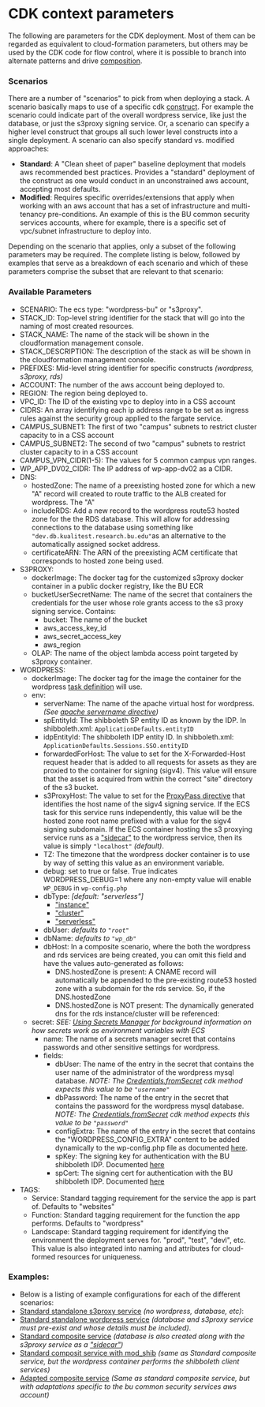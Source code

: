 # CDK context parameters

The following are parameters for the CDK deployment. Most of them can be regarded as equivalent to cloud-formation parameters, but others may be used by the CDK code for flow control, where it is possible to branch into alternate patterns and drive [composition](https://docs.aws.amazon.com/cdk/v2/guide/constructs.html#constructs_composition). 

### Scenarios

There are a number of "scenarios" to pick from when deploying a stack. A scenario basically maps to use of a specific cdk [construct](https://docs.aws.amazon.com/cdk/v2/guide/constructs.html). For example the scenario could indicate part of the overall wordpress service, like just the database, or just the s3proxy signing service. Or, a scenario can specify a higher level construct that groups all such lower level constructs into a single deployment. A scenario can also specify standard vs. modified approaches:

- **Standard**: A "Clean sheet of paper" baseline deployment that models aws recommended best practices. Provides a "standard" deployment of the construct as one would conduct in an unconstrained aws account, accepting most defaults.
- **Modified**: Requires specific overrides/extensions that apply when working with an aws account that has a set of infrastructure and multi-tenancy pre-conditions. An example of this is the BU common security services accounts, where for example, there is a specific set of vpc/subnet infrastructure to deploy into.

Depending on the scenario that applies, only a subset of the following parameters may be required. The complete listing is below, followed by examples that serve as a breakdown of each scenario and which of these parameters comprise the subset that are relevant to that scenario:

### Available Parameters

- SCENARIO: The ecs type: "wordpress-bu" or "s3proxy".
- STACK_ID: Top-level string identifier for the stack that will go into the naming of most created resources.
- STACK_NAME: The name of the stack will be shown in the cloudformation management console.
- STACK_DESCRIPTION: The description of the stack as will be shown in the cloudformation management console.
- PREFIXES: Mid-level string identifier for specific constructs *(wordpress, s3proxy, rds)*
- ACCOUNT: The number of the aws account being deployed to.
- REGION: The region being deployed to.
- VPC_ID: The ID of the existing vpc to deploy into in a CSS account
- CIDRS: An array identifying each ip address range to be set as ingress rules against the security group applied to the fargate service.
- CAMPUS_SUBNET1: The first of two "campus" subnets to restrict cluster capacity to in a CSS account
- CAMPUS_SUBNET2: The second of two "campus" subnets to restrict cluster capacity to in a CSS account
- CAMPUS_VPN_CIDR(1-5): The  values for 5 common campus vpn ranges.
- WP_APP_DV02_CIDR: The IP address of wp-app-dv02 as a CIDR.
- DNS:
  - hostedZone: The name of a preexisting hosted zone for which a new "A" record will created to route traffic to the ALB created for wordpress.
    The "A"
  - includeRDS: Add a new record to the wordpress route53 hosted zone for the  the RDS database. This will allow for addressing connections to the database using something like `"dev.db.kualitest.research.bu.edu"`as an alternative to the automatically assigned socket address.
  - certificateARN: The ARN of the preexisting ACM certificate that corresponds to hosted zone being used.
- S3PROXY:
  - dockerImage: The docker tag for the customized s3proxy docker container in a public docker registry, like the BU ECR
  - bucketUserSecretName: The name of the secret that containers the credentials for the user whose role grants access to the s3 proxy signing service. Contains:
    - bucket: The name of the bucket
    - aws_access_key_id
    - aws_secret_access_key
    - aws_region
  - OLAP: The name of the object lambda access point targeted by s3proxy container.
- WORDPRESS:
  - dockerImage: The docker tag for the image the container for the wordpress [task definition](https://docs.aws.amazon.com/AmazonECS/latest/developerguide/task_definitions.html) will use.
  - env:
    - serverName: The name of the apache virtual host for wordpress. *(See [apache servername directive](https://httpd.apache.org/docs/2.4/mod/core.html#servername))*
    - spEntityId: The shibboleth SP entity ID as known by the IDP. In shibboleth.xml: `ApplicationDefaults.entityID`
    - idpEntityId: The shibboleth IDP entity ID. In shibboleth.xml: `ApplicationDefaults.Sessions.SSO.entityID`
    - forwardedForHost: The value to set for the X-Forwarded-Host request header that is added to all requests for assets as they are proxied to the container for signing (sigv4). This value will ensure that the asset is acquired from within the correct "site" directory of the s3 bucket.
    - s3ProxyHost: The value to set for the [ProxyPass directive](https://httpd.apache.org/docs/2.4/mod/mod_proxy.html#proxypass) that identifies the host name of the sigv4 signing service. If the ECS task for this service runs independently, this value will be the hosted zone root name prefixed with a value for the sigv4 signing subdomain. If the ECS container hosting the s3 proxying service runs as a ["sidecar"](https://docs.aws.amazon.com/AmazonECS/latest/bestpracticesguide/fargate-security-considerations.html) to the wordpress service, then its value is simply `"localhost"` *(default)*.
    - TZ: The timezone that the wordpress docker container is to use by way of setting this value as an environment variable.
    - debug: set to true or false. True indicates WORDPRESS_DEBUG=1 where any non-empty value will enable `WP_DEBUG` in `wp-config.php`
    - dbType: *[default: "serverless"]*
      - ["instance"](https://docs.aws.amazon.com/AmazonRDS/latest/UserGuide/Overview.DBInstance.html)
      - ["cluster"](https://docs.aws.amazon.com/AmazonRDS/latest/AuroraUserGuide/Aurora.Overview.html)
      - ["serverless"](https://docs.aws.amazon.com/AmazonRDS/latest/AuroraUserGuide/aurora-serverless-v2.html)
    - dbUser: *defaults to `"root"`*
    - dbName: *defaults to `"wp_db"`*
    - dbHost: In a composite scenario, where the both the wordpress and rds services are being created, you can omit this field and have the values auto-generated as follows:
      - DNS.hostedZone is present:
        A CNAME record will automatically be appended to the pre-existing route53 hosted zone with a subdomain for the rds service.
        So, if the DNS.hostedZone
      - DNS.hostedZone is NOT present:
        The dynamically generated dns for the rds instance/cluster will be referenced: 
  - secret:
    *SEE: [Using Secrets Manager](https://docs.aws.amazon.com/AmazonECS/latest/developerguide/secrets-envvar-secrets-manager.html) for background information on how secrets work as environment variables with ECS*
    - name: The name of a secrets manager secret that contains passwords and other sensitive settings for wordpress.
    - fields:
      - dbUser: The name of the entry in the secret that contains the user name of the administrator of the wordpress mysql database.
        *NOTE: The [Credentials.fromSecret](https://docs.aws.amazon.com/cdk/api/v2/docs/aws-cdk-lib.aws_rds.Credentials.html#static-fromwbrsecretsecret-username) cdk method expects this value to be `"username"`*
      - dbPassword: The name of the entry in the secret that contains the password for the wordpress mysql database.
        *NOTE: The [Credentials.fromSecret](https://docs.aws.amazon.com/cdk/api/v2/docs/aws-cdk-lib.aws_rds.Credentials.html#static-fromwbrsecretsecret-username) cdk method expects this value to be `"password"`*
      - configExtra: The name of the entry in the secret that contains the "WORDPRESS_CONFIG_EXTRA" content to be added dynamically to the wp-config.php file as documented [here](https://github.com/docker-library/wordpress/pull/142).
      - spKey: The signing key for authentication with the BU shibboleth IDP. Documented [here](https://shibboleth.atlassian.net/wiki/spaces/CONCEPT/pages/948470554/SAMLKeysAndCertificates#SAMLKeysAndCertificates-SigningKeyandCertificate)
      - spCert: The signing cert for authentication with the BU shibboleth IDP. Documented [here](https://shibboleth.atlassian.net/wiki/spaces/CONCEPT/pages/948470554/SAMLKeysAndCertificates#SAMLKeysAndCertificates-SigningKeyandCertificate)
- TAGS:
  - Service: Standard tagging requirement for the service the app is part of. Defaults to "websites"
  - Function: Standard tagging requirement for the function the app performs. Defaults to "wordpress"
  - Landscape: Standard tagging requirement for identifying the environment the deployment serves for.
    "prod", "test", "devl", etc. This value is also integrated into naming and attributes for cloud-formed resources for uniqueness.



### Examples:

- Below is a listing of example configurations for each of the different scenarios:
- [Standard standalone s3proxy service](./parameters-s3proxy.md) *(no wordpress, database, etc)*:
- [Standard standalone wordpress service](./parameters-wordpress.md) *(database and s3proxy service must pre-exist and whose details must be included)*.
- [Standard composite service](./parameters-composite.md) *(database is also created along with the s3proxy service as a ["sidecar"](https://docs.aws.amazon.com/AmazonECS/latest/bestpracticesguide/fargate-security-considerations.html))*
- [Standard composit service with mod_shib](./parameters-composite-mod_shib.md) *(same as Standard composite service, but the wordpress container performs the shibboleth client services)*
- [Adapted composite service](./parameters-composite-bu.md) *(Same as standard composite service, but with adaptations specific to the bu common security services aws account)*
